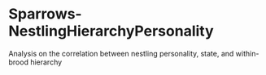 # Sparrows-NestlingHierarchyPersonality
Analysis on the correlation between nestling personality, state, and within-brood hierarchy
